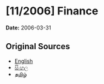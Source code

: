 # [11/2006] Finance

**Date:** 2006-03-31

## Original Sources

- [English](https://documents.gov.lk/view/acts/2006/3/11-2006_E.pdf)
- [සිංහල](https://documents.gov.lk/view/acts/2006/3/11-2006_S.pdf)
- [தமிழ்](https://documents.gov.lk/view/acts/2006/3/11-2006_T.pdf)
